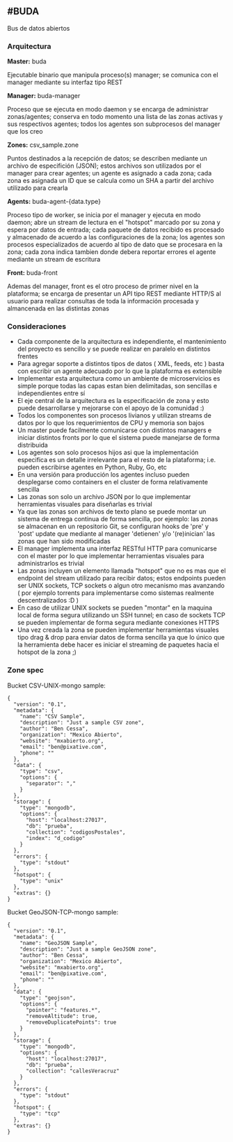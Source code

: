#BUDA
-----

Bus de datos abiertos

### Arquitectura

__Master:__ buda

Ejecutable binario que manipula proceso(s) manager; se comunica con el manager
mediante su interfaz tipo REST

__Manager:__ buda-manager

Proceso que se ejecuta en modo daemon y se encarga de administrar zonas/agentes;
conserva en todo momento una lista de las zonas activas y sus respectivos
agentes; todos los agentes son subprocesos del manager que los creo

__Zones:__ csv_sample.zone

Puntos destinados a la recepción de datos; se describen mediante un archivo
de especifición (JSON); estos archivos son utilizados por el manager para
crear agentes; un agente es asignado a cada zona; cada zona es asignada
un ID que se calcula como un SHA a partir del archivo utilizado para crearla

__Agents:__ buda-agent-{data.type}

Proceso tipo de worker, se inicia por el manager y ejecuta en modo daemon;
abre un stream de lectura en el "hotspot" marcado por su zona y espera por datos
de entrada; cada paquete de datos recibido es procesado y almacenado de
acuerdo a las configuraciones de la zona; los agentes son procesos especializados
de acuerdo al tipo de dato que se procesara en la zona; cada zona indica
tambien donde debera reportar errores el agente mediante un stream de escritura

__Front:__ buda-front

Ademas del manager, front es el otro proceso de primer nivel en la plataforma; se
encarga de presentar un API tipo REST mediante HTTP/S al usuario para realizar
consultas de toda la información procesada y almancenada en las distintas zonas

### Consideraciones

- Cada componente de la arquitectura es independiente, el mantenimiento del proyecto
  es sencillo y se puede realizar en paralelo en distintos frentes
- Para agregar soporte a distintos tipos de datos ( XML, feeds, etc ) basta con escribir
  un agente adecuado por lo que la plataforma es extensible
- Implementar esta arquitectura como un ambiente de microservicios es simple porque todas
  las capas estan bien delimitadas, son sencillas e independientes entre sí
- El eje central de la arquitectura es la especificación de zona y esto puede desarrollarse
  y mejorarse con el apoyo de la comunidad :)
- Todos los componentes son procesos livianos y utilizan streams de datos por lo que los
  requerimientos de CPU y memoria son bajos
- Un master puede facilmente comunicarse con distintos managers e iniciar distintos
  fronts por lo que el sistema puede manejarse de forma distribuida
- Los agentes son solo procesos hijos asi que la implementación especifica es un detalle
  irrelevante para el resto de la plataforma; i.e. pueden escribirse agentes en Python,
  Ruby, Go, etc
- En una versión para producción los agentes incluso pueden desplegarse como containers
  en el cluster de forma relativamente sencilla
- Las zonas son solo un archivo JSON por lo que implementar herramientas visuales para
  diseñarlas es trivial
- Ya que las zonas son archivos de texto plano se puede montar un sistema de entrega continua
  de forma sencilla, por ejemplo: las zonas se almacenan en un repositorio Git, se configuran
  hooks de 'pre' y 'post' update que mediante al manager 'detienen' y/o '(re)inician' las zonas
  que han sido modificadas
- El manager implementa una interfaz RESTful HTTP para comunicarse con el master por lo que
  implementar herramientas visuales para administrarlos es trivial
- Las zonas incluyen un elemento llamada "hotspot" que no es mas que el endpoint del stream
  utilizado para recibir datos; estos endpoints pueden ser UNIX sockets, TCP sockets o
  algun otro mecanismo mas avanzando ( por ejemplo torrents para implementarse como sistemas
  realmente descentralizados :D )
- En caso de utilizar UNIX sockets se pueden "montar" en la maquina local de forma segura
  utilizando un SSH tunnel; en caso de sockets TCP se pueden implementar de forma segura
  mediante conexiones HTTPS
- Una vez creada la zona se pueden implementar herramientas visuales tipo drag & drop para
  enviar datos de forma sencilla ya que lo único que la herramienta debe hacer es iniciar
  el streaming de paquetes hacia el hotspot de la zona ;)

### Zone spec

Bucket CSV-UNIX-mongo sample:

```
{
  "version": "0.1",
  "metadata": {
    "name": "CSV Sample",
    "description": "Just a sample CSV zone",
    "author": "Ben Cessa",
    "organization": "Mexico Abierto",
    "website": "mxabierto.org",
    "email": "ben@pixative.com",
    "phone": ""
  },
  "data": {
    "type": "csv",
    "options": {
      "separator": ","
    }
  },
  "storage": {
    "type": "mongodb",
    "options": {
      "host": "localhost:27017",
      "db": "prueba",
      "collection": "codigosPostales",
      "index": "d_codigo"
    }
  },
  "errors": {
    "type": "stdout"
  },
  "hotspot": {
    "type": "unix"
  },
  "extras": {}
}
```

Bucket GeoJSON-TCP-mongo sample:

```
{
  "version": "0.1",
  "metadata": {
    "name": "GeoJSON Sample",
    "description": "Just a sample GeoJSON zone",
    "author": "Ben Cessa",
    "organization": "Mexico Abierto",
    "website": "mxabierto.org",
    "email": "ben@pixative.com",
    "phone": ""
  },
  "data": {
    "type": "geojson",
    "options": {
      "pointer": "features.*",
      "removeAltitude": true,
      "removeDuplicatePoints": true
    }
  },
  "storage": {
    "type": "mongodb",
    "options": {
      "host": "localhost:27017",
      "db": "prueba",
      "collection": "callesVeracruz"
    }
  },
  "errors": {
    "type": "stdout"
  },
  "hotspot": {
    "type": "tcp"
  },
  "extras": {}
}
```